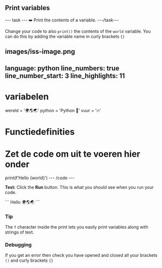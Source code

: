 <h2 class="c-project-heading--task">Print variables</h2>

\--- task ---
➡️ Print the contents of a variable.
\---/task---

Change your code to also `print()` the contents of the `world` variable. You can do this by adding the variable name in curly brackets `{}`

## images/iss-image.png

language: python
line_numbers: true
line_number_start: 3
line_highlights: 11
--------------------------------------------------------

# variabelen

wereld = '🌍🌎🌏'
python = 'Python 🐍'
vuur = '🔥'

# Functiedefinities

# Zet de code om uit te voeren hier onder

print(f'Hello {world}')
\--- /code ---

**Test:** Click the **Run** button.
This is what you should see when you run your code.

<div class="c-project-output">
```
Hello 🌍🌎🌏
```
</div>

<div class="c-project-callout c-project-callout--tip">

### Tip

The `f` character inside the print lets you easily print variables along with strings of text.

</div>

<div class="c-project-callout c-project-callout--debug">

### Debugging

If you get an error then check you have opened and closed all your brackets `()` and curly brackets `{}`

</div>
